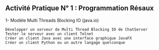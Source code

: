 ## Activité Pratique N° 1 : Programmation Résaux

1-  Modèle Multi Threads Blocking IO (java.io)

    Développer un serveur de Multi Thread Blocking IO de ChatServer
    Tester le serveur avec un client Telnet
    Créer un client Java avec une interface graphique JavaFX
    Créer un client Python ou un autre langage quelconque
